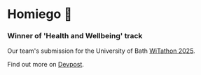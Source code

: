 # Homiego 🏡

### Winner of 'Health and Wellbeing' track

Our team's submission for the University of Bath [WiTathon 2025](https://wit25.bathcs.com).

Find out more on [Devpost](https://devpost.com/software/homiego).
